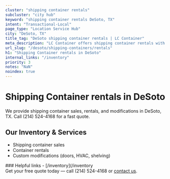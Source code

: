```yaml
---
cluster: "shipping container rentals"
subcluster: "city hub"
keyword: "shipping container rentals DeSoto, TX"
intent: "Transactional-Local"
page_type: "Location Service Hub"
city: "DeSoto, TX"
title_tag: "DeSoto shipping container rentals | LC Container"
meta_description: "LC Container offers shipping container rentals with delivery in DeSoto, TX. Local. Fast quotes. Since 2003."
url_slug: "/desoto/shipping-containers/rentals"
h1: "Shipping Container rentals in DeSoto"
internal_links: "/inventory"
priority: 3
notes: "NaN"
noindex: true
---
```


# Shipping Container rentals in DeSoto

We provide shipping container sales, rentals, and modifications in DeSoto, TX. Call (214) 524-4168 for a fast quote.

## Our Inventory & Services
- Shipping container sales
- Container rentals
- Custom modifications (doors, HVAC, shelving)

<div data-section="internal-links">
### Helpful links
- [/inventory](/inventory
</div>

<div data-section="cta">
Get your free quote today — call (214) 524-4168 or <a href="/contact">contact us</a>.
</div>

<script type="application/ld+json">{"@context":"https://schema.org","@type":"FAQPage","mainEntity":[{"@type":"Question","name":"How much does delivery cost in DeSoto, TX?","acceptedAnswer":{"@type":"Answer","text":"Delivery costs vary by distance and container size. Most deliveries in DeSoto, TX range from $150-$300. Call (214) 524-4168 for an exact quote based on your specific location."}},{"@type":"Question","name":"Do you offer financing or payment plans?","acceptedAnswer":{"@type":"Answer","text":"We accept major credit cards, checks, and can discuss commercial terms for bulk purchases. Call (214) 524-4168 to discuss options."}},{"@type":"Question","name":"Can you customize containers in DeSoto, TX?","acceptedAnswer":{"@type":"Answer","text":"Yes — we perform modifications like doors, HVAC, insulation, and shelving. Request a custom quote at (214) 524-4168 or via our contact form."}}]}</script>
